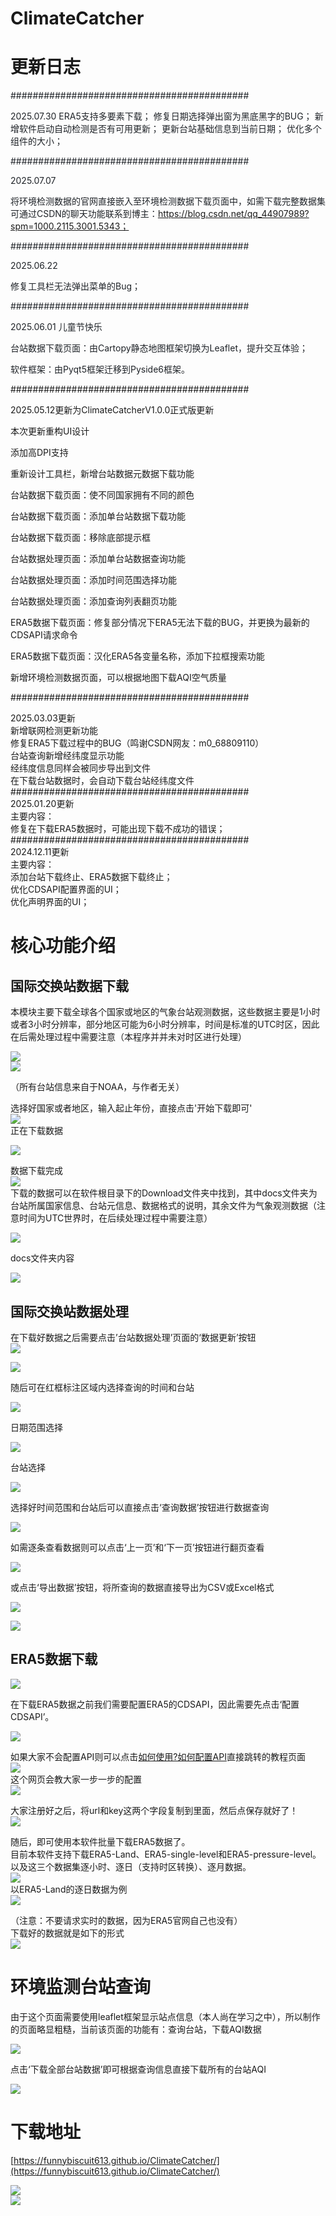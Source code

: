 # ClimateCatcher
# 更新日志
<font style="color:rgb(31, 35, 40);">###########################################</font>

<font style="color:rgb(31, 35, 40);">2025.07.30 </font>
<font style="color:rgb(31, 35, 40);">ERA5支持多要素下载；</font>
<font style="color:rgb(31, 35, 40);">修复日期选择弹出窗为黑底黑字的BUG；</font>
<font style="color:rgb(31, 35, 40);">新增软件启动自动检测是否有可用更新；</font>
<font style="color:rgb(31, 35, 40);">更新台站基础信息到当前日期；</font>
<font style="color:rgb(31, 35, 40);">优化多个组件的大小；</font>

<font style="color:rgb(31, 35, 40);">###########################################</font>

<font style="color:rgb(31, 35, 40);">2025.07.07 </font>

<font style="color:rgb(31, 35, 40);">将环境检测数据的官网直接嵌入至环境检测数据下载页面中，如需下载完整数据集可通过CSDN的聊天功能联系到博主：https://blog.csdn.net/qq_44907989?spm=1000.2115.3001.5343；</font>

<font style="color:rgb(31, 35, 40);">###########################################</font>

<font style="color:rgb(31, 35, 40);">2025.06.22 </font>

<font style="color:rgb(31, 35, 40);">修复工具栏无法弹出菜单的Bug；</font>

<font style="color:rgb(31, 35, 40);">###########################################</font>

<font style="color:rgb(31, 35, 40);">2025.06.01 儿童节快乐 </font>

<font style="color:rgb(31, 35, 40);">台站数据下载页面：由Cartopy静态地图框架切换为Leaflet，提升交互体验；</font>

<font style="color:rgb(31, 35, 40);">软件框架：由Pyqt5框架迁移到Pyside6框架。</font>

###########################################

2025.05.12更新为ClimateCatcherV1.0.0正式版更新

本次更新重构UI设计

添加高DPI支持

重新设计工具栏，新增台站数据元数据下载功能

台站数据下载页面：使不同国家拥有不同的颜色

台站数据下载页面：添加单台站数据下载功能

台站数据下载页面：移除底部提示框

台站数据处理页面：添加单台站数据查询功能

台站数据处理页面：添加时间范围选择功能

台站数据处理页面：添加查询列表翻页功能

ERA5数据下载页面：修复部分情况下ERA5无法下载的BUG，并更换为最新的CDSAPI请求命令

ERA5数据下载页面：汉化ERA5各变量名称，添加下拉框搜索功能

新增环境检测数据页面，可以根据地图下载AQI空气质量

###########################################

2025.03.03更新  
新增联网检测更新功能  
修复ERA5下载过程中的BUG（鸣谢CSDN网友：m0_68809110）  
台站查询新增经纬度显示功能  
经纬度信息同样会被同步导出到文件  
在下载台站数据时，会自动下载台站经纬度文件  
###########################################  
2025.01.20更新  
主要内容：  
修复在下载ERA5数据时，可能出现下载不成功的错误；  
###########################################  
2024.12.11更新  
主要内容：  
添加台站下载终止、ERA5数据下载终止；  
优化CDSAPI配置界面的UI；  
优化声明界面的UI；

# 核心功能介绍
## 国际交换站数据下载
本模块主要下载全球各个国家或地区的气象台站观测数据，这些数据主要是1小时或者3小时分辨率，部分地区可能为6小时分辨率，时间是标准的UTC时区，因此在后需处理过程中需要注意（本程序并并未对时区进行处理）

![](https://cdn.nlark.com/yuque/0/2025/png/56568744/1748788914880-0c9dfa1c-a814-4fe9-b3c3-6d35aedbd724.png)  
![](https://cdn.nlark.com/yuque/0/2025/png/56568744/1748788933664-841588f7-a214-4bad-a489-8c4cec6a2fab.png)

（所有台站信息来自于NOAA，与作者无关）

选择好国家或者地区，输入起止年份，直接点击'开始下载即可'  
![](https://cdn.nlark.com/yuque/0/2025/png/56568744/1748788955428-25aa8114-1586-4745-aaa3-85730383149e.png)  
正在下载数据

![](https://cdn.nlark.com/yuque/0/2025/png/56568744/1748788962466-ac41a3e1-a1df-4b09-84bf-7935d065c41d.png)

数据下载完成  
![](https://cdn.nlark.com/yuque/0/2025/png/56568744/1748789189659-f7dc9ef1-f325-44e6-a7bd-c9042cf1a927.png)  
下载的数据可以在软件根目录下的Download文件夹中找到，其中docs文件夹为台站所属国家信息、台站元信息、数据格式的说明，其余文件为气象观测数据（注意时间为UTC世界时，在后续处理过程中需要注意）

![](https://cdn.nlark.com/yuque/0/2025/png/56568744/1748789229411-bc2538a8-2f0a-48cf-91ec-6bff8d5c57e5.png)

docs文件夹内容

![](https://cdn.nlark.com/yuque/0/2025/png/56568744/1747062074492-99f92678-81d4-41b9-a0f9-96fe68d58b44.png)

## 国际交换站数据处理
在下载好数据之后需要点击’台站数据处理’页面的‘数据更新’按钮  
![](https://cdn.nlark.com/yuque/0/2025/png/56568744/1747062107157-de28c62e-5a8b-43c8-9aa8-67b2e92ebe53.png)

![](https://cdn.nlark.com/yuque/0/2025/png/56568744/1747062162835-58230c57-d1a8-4fc0-ba5e-daa8c54be4e9.png)

随后可在红框标注区域内选择查询的时间和台站

![](https://cdn.nlark.com/yuque/0/2025/png/56568744/1747062208762-b0407cca-033d-4827-9d66-fb5be9c229cc.png)

日期范围选择

![](https://cdn.nlark.com/yuque/0/2025/png/56568744/1747062224817-9b7b134f-ba44-4618-9979-2691f633fcf3.png)

台站选择

![](https://cdn.nlark.com/yuque/0/2025/png/56568744/1747062251316-8a21c3e4-fa79-44cb-975c-589c77c76c84.png)

选择好时间范围和台站后可以直接点击‘查询数据’按钮进行数据查询

![](https://cdn.nlark.com/yuque/0/2025/png/56568744/1747062277598-e2e811a6-d645-4633-a8e8-e2aaa61ce301.png)

如需逐条查看数据则可以点击‘上一页’和‘下一页’按钮进行翻页查看

![](https://cdn.nlark.com/yuque/0/2025/png/56568744/1747062351538-f7356f93-81dd-4bbb-afc3-159c88a934f9.png)

或点击‘导出数据’按钮，将所查询的数据直接导出为CSV或Excel格式

![](https://cdn.nlark.com/yuque/0/2025/png/56568744/1747062365914-ce61e9df-4a27-4af9-a86e-25946a0cc0c2.png)

![](https://cdn.nlark.com/yuque/0/2025/png/56568744/1747062452260-7a59c128-f237-4d97-9b79-6eaee4b20607.png)





## ERA5数据下载
![](https://cdn.nlark.com/yuque/0/2025/png/56568744/1747062511705-e15559ee-6201-4aab-86c8-2214e689f920.png)

在下载ERA5数据之前我们需要配置ERA5的CDSAPI，因此需要先点击‘配置CDSAPI’。

![](https://cdn.nlark.com/yuque/0/2025/png/56568744/1747062524909-19c59bed-052b-420c-9f7a-87d10d08122e.png)

如果大家不会配置API则可以点击[如何使用?如何配置API](https://blog.csdn.net/qq_44907989/article/details/147776332?spm=1011.2415.3001.5331)直接跳转的教程页面  
![](https://cdn.nlark.com/yuque/0/2025/png/56568744/1747062611697-20fd8e39-f284-4fd0-806d-cfc6f2a9a2c4.png)  
这个网页会教大家一步一步的配置  
![](https://cdn.nlark.com/yuque/0/2025/png/56568744/1747062714516-1b0cb86b-70be-4705-81de-431907ca0549.png)

大家注册好之后，将url和key这两个字段复制到里面，然后点保存就好了！  
![](https://cdn.nlark.com/yuque/0/2025/png/56568744/1748788871605-f8ac3af6-6a65-411a-b512-b66135946294.png)

随后，即可使用本软件批量下载ERA5数据了。  
目前本软件支持下载ERA5-Land、ERA5-single-level和ERA5-pressure-level。以及这三个数据集逐小时、逐日（支持时区转换）、逐月数据。  
![](https://cdn.nlark.com/yuque/0/2025/png/56568744/1747062756112-9325d4be-9cf5-42c3-bfee-ea5270e4d075.png)  
以ERA5-Land的逐日数据为例  
![](https://cdn.nlark.com/yuque/0/2025/png/56568744/1747062847076-893d96b0-730f-4a01-b84f-a431c32b6bb7.png)

（注意：不要请求实时的数据，因为ERA5官网自己也没有）  
下载好的数据就是如下的形式  
![](https://cdn.nlark.com/yuque/0/2025/png/56568744/1747062908500-76a97f22-a73d-4ba7-9669-c4a29bf3c93b.png)

# 环境监测台站查询
由于这个页面需要使用leaflet框架显示站点信息（本人尚在学习之中），所以制作的页面略显粗糙，当前该页面的功能有：查询台站，下载AQI数据

![](https://cdn.nlark.com/yuque/0/2025/png/56568744/1747063300894-d599d326-4e18-4b7d-a12d-9f3e6c9a6bf1.png)

点击‘下载全部台站数据’即可根据查询信息直接下载所有的台站AQI

![](https://cdn.nlark.com/yuque/0/2025/png/56568744/1747063335614-e009fc39-12b5-4dc8-a4f3-6cc75e48a58b.png)

# 下载地址
[https://funnybiscuit613.github.io/ClimateCatcher/](https://funnybiscuit613.github.io/ClimateCatcher/)

![](https://cdn.nlark.com/yuque/0/2025/png/56568744/1747064116469-33cdca98-a326-44c9-9d02-9abf162da6a3.png)  
![](https://cdn.nlark.com/yuque/0/2025/png/56568744/1747064126877-c14f34e3-dabc-4805-bfb7-ecf66b34f82a.png)

